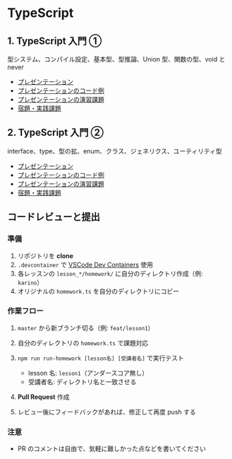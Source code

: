 # TypeScript

## 1. TypeScript 入門 ①

型システム、コンパイル設定、基本型、型推論、Union 型、関数の型、void と never

- [プレゼンテーション](https://cdefined.github.io/front-kaizen/typescript-lessons/lesson_1/slides.html)
- [プレゼンテーションのコード例](/typescript-lessons/lesson_1/slides_examples.ts)
- [プレゼンテーションの演習課題](/typescript-lessons/lesson_1/task.md)
- [宿題・実践課題](/typescript-lessons/lesson_1/homework/README.md)

## 2. TypeScript 入門 ②

interface、type、型の拡、enum、クラス、ジェネリクス、ユーティリティ型

- [プレゼンテーション](https://cdefined.github.io/front-kaizen/typescript-lessons/lesson_2/slides.html)
- [プレゼンテーションのコード例](/typescript-lessons/lesson_2/slides_examples.ts)
- [プレゼンテーションの演習課題](/typescript-lessons/lesson_2/task.md)
- [宿題・実践課題](/typescript-lessons/lesson_2/homework/README.md)

## コードレビューと提出

### 準備

1. リポジトリを **clone**
1. `.devcontainer` で [VSCode Dev Containers](https://code.visualstudio.com/docs/devcontainers/containers) 使用
1. 各レッスンの `lesson_*/homework/` に自分のディレクトリ作成（例: `karino`）
1. オリジナルの `homework.ts` を自分のディレクトリにコピー

### 作業フロー

1. `master` から新ブランチ切る（例: `feat/lesson1`）
1. 自分のディレクトリの `homework.ts` で課題対応
1. `npm run run-homework [lesson名] [受講者名]` で実行テスト

   - lesson 名: `lesson1`（アンダースコア無し）
   - 受講者名: ディレクトリ名と一致させる

1. **Pull Request** 作成
1. レビュー後にフィードバックがあれば、修正して再度 push する

### 注意

- PR のコメントは自由で、気軽に難しかった点などを書いてください
